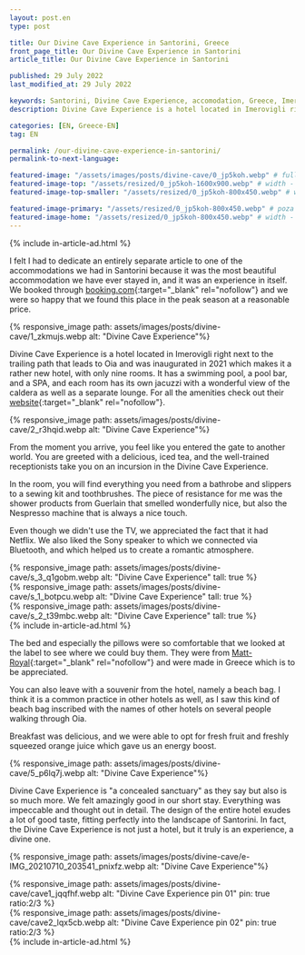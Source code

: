 ```yaml
---
layout: post.en
type: post

title: Our Divine Cave Experience in Santorini, Greece
front_page_title: Our Divine Cave Experience in Santorini
article_title: Our Divine Cave Experience in Santorini

published: 29 July 2022
last_modified_at: 29 July 2022

keywords: Santorini, Divine Cave Experience, accomodation, Greece, Imerogigli
description: Divine Cave Experience is a hotel located in Imerovigli right next to the trailing path that leads to Oia and was inaugurated in 2021 which makes it a rather new hotel, with only nine rooms. 

categories: [EN, Greece-EN]
tag: EN

permalink: /our-divine-cave-experience-in-santorini/
permalink-to-next-language: 

featured-image: "/assets/images/posts/divine-cave/0_jp5koh.webp" # full size
featured-image-top: "/assets/resized/0_jp5koh-1600x900.webp" # width - 1200
featured-image-top-smaller: "/assets/resized/0_jp5koh-800x450.webp" # width - 1200

featured-image-primary: "/assets/resized/0_jp5koh-800x450.webp" # poza care apare pe prima pagina landscape
featured-image-home: "/assets/resized/0_jp5koh-800x450.webp" # width - 600
---
```

{% include in-article-ad.html %}

I felt I had to dedicate an entirely separate article to one of the accommodations we had in Santorini because it was the most beautiful accommodation we have ever stayed in, and it was an experience in itself. We booked through [booking.com](https://www.booking.com/hotel/gr/divine-cave-experience.en-gb.html?aid=7913345&amp;no_rooms=1&amp;group_adults=2){:target="_blank" rel="nofollow"} and we were so happy that we found this place in the peak season at a reasonable price.

{% responsive_image path: assets/images/posts/divine-cave/1_zkmujs.webp alt: "Divine Cave Experience"%}

Divine Cave Experience is a hotel located in Imerovigli right next to the trailing path that leads to Oia and was inaugurated in 2021 which makes it a rather new hotel, with only nine rooms. It has a swimming pool, a pool bar, and a SPA, and each room has its own jacuzzi with a wonderful view of the caldera as well as a separate lounge. For all the amenities check out their [website](https://www.divinesuites.com/){:target="_blank" rel="nofollow"}.

{% responsive_image path: assets/images/posts/divine-cave/2_r3hqid.webp alt: "Divine Cave Experience"%}

From the moment you arrive, you feel like you entered the gate to another world. You are greeted with a delicious, iced tea, and the well-trained receptionists take you on an incursion in the Divine Cave Experience.

In the room, you will find everything you need from a bathrobe and slippers to a sewing kit and toothbrushes. The piece of resistance for me was the shower products from Guerlain that smelled wonderfully nice, but also the Nespresso machine that is always a nice touch.

Even though we didn't use the TV, we appreciated the fact that it had Netflix. We also liked the Sony speaker to which we connected via Bluetooth, and which helped us to create a romantic atmosphere.

<div class="row mb-4">
    <div class="col-xs-12 col-sm-12 col-md-4 col-lg-4 mt-3">
            {% responsive_image path: assets/images/posts/divine-cave/s_3_q1gobm.webp alt: "Divine Cave Experience" tall: true %}
    </div>
    <div class="col-xs-12 col-sm-12 col-md-4 col-lg-4 mt-3">
            {% responsive_image path: assets/images/posts/divine-cave/s_1_botpcu.webp alt: "Divine Cave Experience" tall: true %}
    </div>
    <div class="col-xs-12 col-sm-12 col-md-4 col-lg-4 mt-3">
            {% responsive_image path: assets/images/posts/divine-cave/s_2_t39mbc.webp alt: "Divine Cave Experience" tall: true %}
    </div>
</div>
{% include in-article-ad.html %}

The bed and especially the pillows were so comfortable that we looked at the label to see where we could buy them. They were from [Matt-Royal](https://matt-royal.gr/products-pillows.html){:target="_blank" rel="nofollow"} and were made in Greece which is to be appreciated.

You can also leave with a souvenir from the hotel, namely a beach bag. I think it is a common practice in other hotels as well, as I saw this kind of beach bag inscribed with the names of other hotels on several people walking through Oia.

Breakfast was delicious, and we were able to opt for fresh fruit and freshly squeezed orange juice which gave us an energy boost.

{% responsive_image path: assets/images/posts/divine-cave/5_p6lq7j.webp alt: "Divine Cave Experience"%}

Divine Cave Experience is "a concealed sanctuary" as they say but also is so much more. We felt amazingly good in our short stay. Everything was impeccable and thought out in detail. The design of the entire hotel exudes a lot of good taste, fitting perfectly into the landscape of Santorini.
In fact, the Divine Cave Experience is not just a hotel, but it truly is an experience, a divine one.

{% responsive_image path: assets/images/posts/divine-cave/e-IMG_20210710_203541_pnixfz.webp alt: "Divine Cave Experience"%}

<div class="row mb-4">
    <div class="col-xs-12 col-sm-6 text-center mb-3 mt-3">
            {% responsive_image path: assets/images/posts/divine-cave/cave1_jqqfhf.webp alt: "Divine Cave Experience pin 01" pin: true ratio:2/3 %}
    </div>
    <div class="col-xs-12 col-sm-6 text-center mb-3 mt-3">
            {% responsive_image path: assets/images/posts/divine-cave/cave2_lqx5cb.webp alt: "Divine Cave Experience pin 02" pin: true ratio:2/3 %}
    </div>
</div>
{% include in-article-ad.html %}